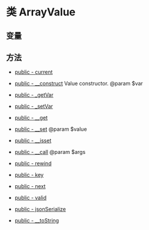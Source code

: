 #  类 ArrayValue




## 变量


## 方法


- [public - current](ArrayValue/current.md)
    
- [public - __construct](ArrayValue/__construct.md)
    Value constructor.
@param $var
- [public - _getVar](ArrayValue/_getVar.md)
    
- [public - _setVar](ArrayValue/_setVar.md)
    
- [public - __get](ArrayValue/__get.md)
    
- [public - __set](ArrayValue/__set.md)
    @param $value
- [public - __isset](ArrayValue/__isset.md)
    
- [public - __call](ArrayValue/__call.md)
    @param $args
- [public - rewind](ArrayValue/rewind.md)
    
- [public - key](ArrayValue/key.md)
    
- [public - next](ArrayValue/next.md)
    
- [public - valid](ArrayValue/valid.md)
    
- [public - jsonSerialize](ArrayValue/jsonSerialize.md)
    
- [public - __toString](ArrayValue/__toString.md)
    

